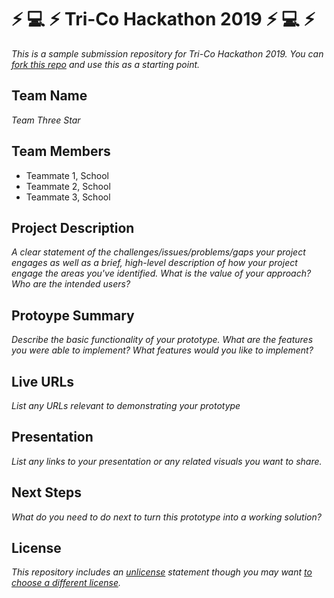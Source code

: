 # :zap: :computer: :zap: Tri-Co Hackathon 2019 :zap: :computer: :zap:

*This is a sample submission repository for Tri-Co Hackathon 2019. You can [fork this repo](https://help.github.com/articles/fork-a-repo/) and use this as a starting point.*

## Team Name

*Team Three Star*

## Team Members

- Teammate 1, School
- Teammate 2, School
- Teammate 3, School

## Project Description

*A clear statement of the challenges/issues/problems/gaps your project engages as well as a brief, high-level description of how your project engage the areas you've identified. What is the value of your approach? Who are the intended users?*

## Protoype Summary

*Describe the basic functionality of your prototype. What are the features you were able to implement? What features would you like to implement?*

## Live URLs

*List any URLs relevant to demonstrating your prototype*

## Presentation

*List any links to your presentation or any related visuals you want to share.*

## Next Steps

*What do you need to do next to turn this prototype into a working solution?*

## License

*This repository includes an [unlicense](http://unlicense.org/) statement though you may want [to choose a different license](https://choosealicense.com/).*
